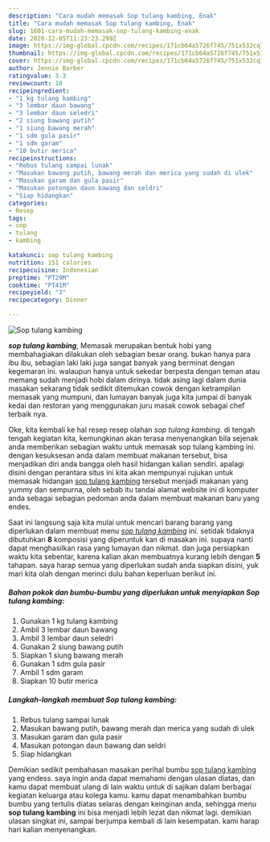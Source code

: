 ```yaml
---
description: "Cara mudah memasak Sop tulang kambing, Enak"
title: "Cara mudah memasak Sop tulang kambing, Enak"
slug: 1601-cara-mudah-memasak-sop-tulang-kambing-enak
date: 2020-12-05T11:23:23.299Z
image: https://img-global.cpcdn.com/recipes/171cb64a5726f745/751x532cq70/sop-tulang-kambing-foto-resep-utama.jpg
thumbnail: https://img-global.cpcdn.com/recipes/171cb64a5726f745/751x532cq70/sop-tulang-kambing-foto-resep-utama.jpg
cover: https://img-global.cpcdn.com/recipes/171cb64a5726f745/751x532cq70/sop-tulang-kambing-foto-resep-utama.jpg
author: Jennie Barber
ratingvalue: 3.3
reviewcount: 10
recipeingredient:
- "1 kg tulang kambing"
- "3 lembar daun bawang"
- "3 lembar daun seledri"
- "2 siung bawang putih"
- "1 siung bawang merah"
- "1 sdm gula pasir"
- "1 sdm garam"
- "10 butir merica"
recipeinstructions:
- "Rebus tulang sampai lunak"
- "Masukan bawang putih, bawang merah dan merica yang sudah di ulek"
- "Masukan garam dan gula pasir"
- "Masukan potongan daun bawang dan seldri"
- "Siap hidangkan"
categories:
- Resep
tags:
- sop
- tulang
- kambing

katakunci: sop tulang kambing 
nutrition: 151 calories
recipecuisine: Indonesian
preptime: "PT29M"
cooktime: "PT41M"
recipeyield: "3"
recipecategory: Dinner

---
```



![Sop tulang kambing](https://img-global.cpcdn.com/recipes/171cb64a5726f745/751x532cq70/sop-tulang-kambing-foto-resep-utama.jpg)

<b><i>sop tulang kambing</i></b>, Memasak merupakan bentuk hobi yang membahagiakan dilakukan oleh sebagian besar orang. bukan hanya para ibu ibu, sebagian laki laki juga sangat banyak yang berminat dengan kegemaran ini. walaupun hanya untuk sekedar berpesta dengan teman atau memang sudah menjadi hobi dalam dirinya. tidak asing lagi dalam dunia masakan sekarang tidak sedikit ditemukan cowok dengan ketrampilan memasak yang mumpuni, dan lumayan banyak juga kita jumpai di banyak kedai dan restoran yang menggunakan juru masak cowok sebagai chef terbaik nya.



Oke, kita kembali ke hal resep resep olahan <i>sop tulang kambing</i>. di tengah tengah kegiatan kita, kemungkinan akan terasa menyenangkan bila sejenak anda memberikan sebagian waktu untuk memasak sop tulang kambing ini. dengan kesuksesan anda dalam membuat makanan tersebut, bisa menjadikan diri anda bangga oleh hasil hidangan kalian sendiri. apalagi disini dengan perantara situs ini kita akan mempunyai rujukan untuk memasak hidangan <u>sop tulang kambing</u> tersebut menjadi makanan yang yummy dan sempurna, oleh sebab itu tandai alamat website ini di komputer anda sebagai sebagian pedoman anda dalam membuat makanan baru yang endes.


Saat ini langsung saja kita mulai untuk mencari barang barang yang diperlukan dalam membuat menu <u><i>sop tulang kambing</i></u> ini. setidak tidaknya dibutuhkan <b>8</b> komposisi yang diperuntuk kan di masakan ini. supaya nanti dapat menghasilkan rasa yang lumayan dan nikmat. dan juga persiapkan waktu kita sebentar, karena kalian akan membuatnya kurang lebih dengan <b>5</b> tahapan. saya harap semua yang diperlukan sudah anda siapkan disini, yuk mari kita olah dengan merinci dulu bahan keperluan berikut ini.

<!--inarticleads1-->

##### Bahan pokok dan bumbu-bumbu yang diperlukan untuk menyiapkan Sop tulang kambing:

1. Gunakan 1 kg tulang kambing
1. Ambil 3 lembar daun bawang
1. Ambil 3 lembar daun seledri
1. Gunakan 2 siung bawang putih
1. Siapkan 1 siung bawang merah
1. Gunakan 1 sdm gula pasir
1. Ambil 1 sdm garam
1. Siapkan 10 butir merica




<!--inarticleads2-->

##### Langkah-langkah membuat Sop tulang kambing:

1. Rebus tulang sampai lunak
1. Masukan bawang putih, bawang merah dan merica yang sudah di ulek
1. Masukan garam dan gula pasir
1. Masukan potongan daun bawang dan seldri
1. Siap hidangkan




Demikian sedikit pembahasan masakan perihal bumbu <u>sop tulang kambing</u> yang endess. saya ingin anda dapat memahami dengan ulasan diatas, dan kamu dapat membuat ulang di lain waktu untuk di sajikan dalam berbagai kegiatan keluarga atau kolega kamu. kamu dapat menambahkan bumbu bumbu yang tertulis diatas selaras dengan keinginan anda, sehingga menu <b>sop tulang kambing</b> ini bisa menjadi lebih lezat dan nikmat lagi. demikian ulasan singkat ini, sampai berjumpa kembali di lain kesempatan. kami harap hari kalian menyenangkan.
